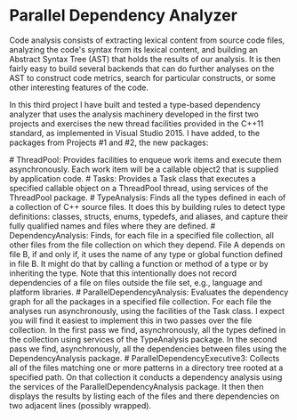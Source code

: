 ﻿# Parallel Dependency Analyzer

Code analysis consists of extracting lexical content from source code files, analyzing the code's syntax from its lexical content, and building an Abstract Syntax Tree (AST) that holds the results of our analysis. It is then fairly easy to build several backends that can do further analyses on the AST to construct code metrics, search for particular constructs, or some other interesting features of the code.

In this third project I have built and tested a type-based dependency analyzer that uses the analysis machinery developed in the first two projects and exercises the new thread facilities provided in the C++11 standard, as implemented in Visual Studio 2015. I have added, to the packages from Projects #1 and #2, the new packages:

﻿# ThreadPool:
Provides facilities to enqueue work items and execute them asynchronously. Each work item will be a callable object2 that is supplied by application code.
﻿# Tasks:
Provides a Task class that executes a specified callable object on a ThreadPool thread, using services of the ThreadPool package.
﻿# TypeAnalysis:
Finds all the types defined in each of a collection of C++ source files. It does this by building rules to detect type definitions: classes, structs, enums, typedefs, and aliases, and capture their fully qualified names and files where they are defined.
﻿# DependencyAnalysis:
Finds, for each file in a specified file collection, all other files from the file collection on which they depend. File A depends on file B, if and only if, it uses the name of any type or global function defined in file B. It might do that by calling a function or method of a type or by inheriting the type. Note that this intentionally does not record dependencies of a file on files outside the file set, e.g., language and platform libraries.
﻿# ParallelDependencyAnalysis:
Evaluates the dependency graph for all the packages in a specified file collection. For each file the analyses run asynchronously, using the facilities of the Task class. I expect you will find it easiest to implement this in two passes over the file collection. In the first pass we find, asynchronously, all the types defined in the collection using services of the TypeAnalysis package. In the second pass we find, asynchronously, all the dependencies between files using the DependencyAnalysis package.
﻿# ParallelDependencyExecutive3:
Collects all of the files matching one or more patterns in a directory tree rooted at a specified path. On that collection it conducts a dependency analysis using the services of the ParallelDependencyAnalysis package. It then then displays the results by listing each of the files and there dependencies on two adjacent lines (possibly wrapped).
